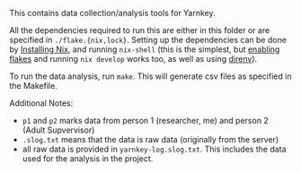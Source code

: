 This contains data collection/analysis tools for Yarnkey.

All the dependencies required to run this are either in this folder or are specified in `./flake.{nix,lock}`.
Setting up the dependencies can be done by
[Installing Nix](https://nixos.org/download.html#:~:text=Nix),
and running `nix-shell` (this is the simplest, but [enabling flakes](https://nixos.wiki/index.php?title=Flakes&oldid=8779#Enable_flakes) and running `nix develop` works too, as well as using [direnv](https://direnv.net/)).

To run the data analysis, run `make`. This will generate csv files as specified in the Makefile.

Additional Notes:
- `p1` and `p2` marks data from person 1 (researcher, me) and person 2 (Adult Supvervisor)
- `.slog.txt` means that the data is raw data (originally from the server)
- all raw data is provided in `yarnkey-log.slog.txt`. This includes the data used for the analysis in the project.
